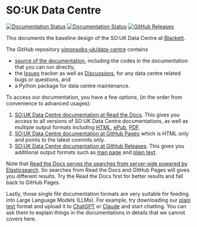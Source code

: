 # SO:UK Data Centre

[![Documentation Status](https://readthedocs.org/projects/souk-data-centre/badge/?version=latest)](https://souk-data-centre.readthedocs.io/en/latest/?badge=latest)
[![Documentation Status](https://github.com/simonsobs-uk/data-centre/workflows/GitHub%20Pages/badge.svg)](https://simonsobs-uk.github.io/data-centre)
[![GitHub Releases](https://img.shields.io/github/tag/simonsobs-uk/data-centre.svg?label=github+release)](https://github.com/simonsobs-uk/data-centre/releases)

<!-- ![GitHub Actions](https://github.com/simonsobs-uk/data-centre/workflows/Python%20package/badge.svg) -->

<!-- [![Supported versions](https://img.shields.io/pypi/pyversions/souk-data-centre.svg)](https://pypi.org/project/souk-data-centre) -->
<!-- [![Supported implementations](https://img.shields.io/pypi/implementation/souk-data-centre.svg)](https://pypi.org/project/souk-data-centre) -->
<!-- [![PyPI Wheel](https://img.shields.io/pypi/wheel/souk-data-centre.svg)](https://pypi.org/project/souk-data-centre) -->
<!-- [![PyPI Package latest release](https://img.shields.io/pypi/v/souk-data-centre.svg)](https://pypi.org/project/souk-data-centre) -->
<!-- [![Development Status](https://img.shields.io/pypi/status/souk-data-centre.svg)](https://pypi.python.org/pypi/souk-data-centre/) -->
<!-- [![Downloads](https://img.shields.io/pypi/dm/souk-data-centre.svg)](https://pypi.python.org/pypi/souk-data-centre/) -->
<!-- ![License](https://img.shields.io/pypi/l/souk-data-centre.svg) -->

This documents the baseline design of the SO:UK Data Centre at [Blackett](https://www.blackett.manchester.ac.uk).

The GitHub repository [simonsobs-uk/data-centre](https://github.com/simonsobs-uk/data-centre) contains

- [source of the documentation](https://github.com/simonsobs-uk/data-centre/tree/main/docs), including the codes in the documentation that you can run directly,
- the [Issues](https://github.com/simonsobs-uk/data-centre/issues) tracker as well as [Discussions](https://github.com/simonsobs-uk/data-centre/discussions), for any data centre related bugs or questions, and
- a Python package for data centre maintenance.

To access our documentation, you have a few options, (in the order from convenience to advanced usages):

1. [SO:UK Data Centre documentation at Read the Docs](https://souk-data-centre.readthedocs.io/en/latest/). This gives you access to all versions of SO:UK Data Centre documentations, as well as multiple output formats including [HTML](https://souk-data-centre.readthedocs.io/_/downloads/en/latest/htmlzip/), [ePub](https://souk-data-centre.readthedocs.io/_/downloads/en/latest/epub/), [PDF](https://souk-data-centre.readthedocs.io/_/downloads/en/latest/pdf/).
2. [SO:UK Data Centre documentation at GitHub Pages](https://simonsobs-uk.github.io/data-centre/) which is HTML only and points to the latest commits only.
3. [SO:UK Data Centre documentation at GitHub Releases](https://github.com/simonsobs-uk/data-centre/releases/latest). This gives you additional output formats such as [man page](https://github.com/simonsobs-uk/data-centre/releases/latest/download/soukdatacentre.1) and [plain text](https://github.com/simonsobs-uk/data-centre/releases/latest/download/soukdatacentre.txt).

Note that [Read the Docs serves the searches from server-side powered by Elasticsearch](https://docs.readthedocs.io/en/stable/server-side-search/index.html). So searches from Read the Docs and GitHub Pages will gives you different results. Try the Read the Docs first for better results and fall back to GitHub Pages.

Lastly, those single file documentation formats are very suitable for feeding into Large Language Models (LLMs). For example, try downloading our [plain text](https://github.com/simonsobs-uk/data-centre/releases/latest/download/soukdatacentre.txt) format and upload it to [ChatGPT](https://chat.openai.com) or [Claude](https://claude.ai/chats) and start chatting. You can ask them to explain things in the documentations in details that we cannot covers here.

